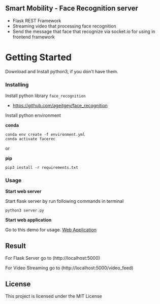 ## Smart Mobility - Face Recognition server

- Flask REST Framework
- Streaming video that processing face recognition
- Send the message that face that recognize via socket.io for using in frontend framework

# Getting Started

Download and Install python3, if you don't have them.

### Installing

Install python library `face_recognition`
- https://github.com/ageitgey/face_recognition

Install python environment

**conda** 

```
conda env create -f environment.yml
conda activate facerec
```

or

**pip**

```
pip3 install -r requirements.txt
```

### Usage

**Start web server**

Start flask server by run following commands in terminal

```
python3 server.py
```

**Start web application**

Go to this demo for usage. [Web Application](https://github.com/kritnambutt/FaceRecognition_web/)

## Result

For Flask Server go to (http://localhost:5000)

For Video Streaming go to (http://localhost:5000/video_feed)

## License
This project is licensed under the MIT License


